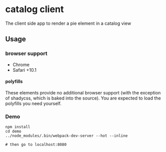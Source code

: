 # catalog client

The client side app to render a pie element in a catalog view


## Usage

### browser support

* Chrome
* Safari +10.1

#### polyfills

These elements provide no additional browser support (with the exception of shadycss, which is baked into the source). You are expected to load the polyfills you need yourself.

### Demo

```shell
npm install 
cd demo
../node_modules/.bin/webpack-dev-server --hot --inline

# then go to localhost:8080

```
